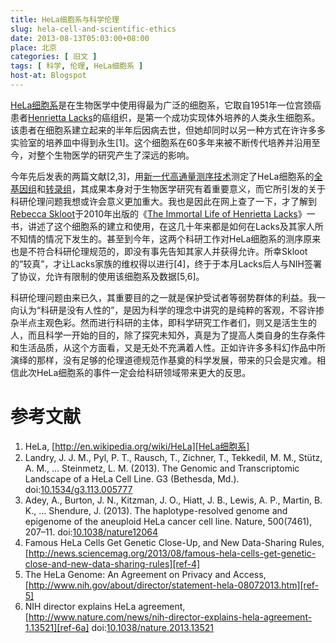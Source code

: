 ```yaml
---
title: HeLa细胞系与科学伦理
slug: hela-cell-and-scientific-ethics
date: 2013-08-13T05:03:00+08:00
place: 北京
categories: [ 旧文 ]
tags: [ 科学, 伦理, HeLa细胞系 ]
host-at: Blogspot
---
```

[HeLa细胞系][]是在生物医学中使用得最为广泛的细胞系，它取自1951年一位宫颈癌患者[Henrietta Lacks][]的癌组织，是第一个成功实现体外培养的人类永生细胞系。该患者在细胞系建立起来的半年后因病去世，但她却同时以另一种方式在许许多多实验室的培养皿中得到永生[1]。这个细胞系在60多年来被不断传代培养并沿用至今，对整个生物医学的研究产生了深远的影响。

今年先后发表的两篇文献[2,3]，用[新一代高通量测序技术][]测定了HeLa细胞系的[全基因组][]和[转录组][]，其成果本身对于生物医学研究有着重要意义，而它所引发的关于科研伦理问题我想或许会意义更加重大。我也是因此在网上查了一下，才了解到[Rebecca Skloot][]于2010年出版的《[The Immortal Life of Henrietta Lacks][]》一书，讲述了这个细胞系的建立和使用，在这几十年来都是如何在Lacks及其家人所不知情的情况下发生的。甚至到今年，这两个科研工作对HeLa细胞系的测序原来也是不符合科研伦理规范的，即没有事先告知其家人并获得允许。所幸Skloot的“较真”，才让Lacks家族的维权得以进行[4]，终于于本月Lacks后人与NIH签署了协议，允许有限制的使用该细胞系及数据[5,6]。

科研伦理问题由来已久，其重要目的之一就是保护受试者等弱势群体的利益。我一向认为“科研是没有人性的”，是因为科学的理念中讲究的是纯粹的客观，不容许掺杂半点主观色彩。然而进行科研的主体，即科学研究工作者们，则又是活生生的人，而且科学一开始的目的，除了探究未知外，真是为了提高人类自身的生存条件和生活品质，从这个方面看，又是无处不充满着人性。正如许许多多科幻作品中所演绎的那样，没有足够的伦理道德规范作基奠的科学发展，带来的只会是灾难。相信此次HeLa细胞系的事件一定会给科研领域带来更大的反思。

[HeLa细胞系]: http://en.wikipedia.org/wiki/HeLa
[Henrietta Lacks]: http://en.wikipedia.org/wiki/Henrietta_Lacks
[新一代高通量测序技术]: http://en.wikipedia.org/wiki/DNA_sequencing#Next-generation_methods
[全基因组]: http://en.wikipedia.org/wiki/Genome
[转录组]: http://en.wikipedia.org/wiki/Transcriptome
[Rebecca Skloot]: http://en.wikipedia.org/wiki/Rebecca_Skloot
[The Immortal Life of Henrietta Lacks]: http://book.douban.com/subject/4256977/

# 参考文献

1. HeLa, [http://en.wikipedia.org/wiki/HeLa][HeLa细胞系]
2. Landry, J. J. M., Pyl, P. T., Rausch, T., Zichner, T., Tekkedil, M. M., Stütz, A. M., … Steinmetz, L. M. (2013). The Genomic and Transcriptomic Landscape of a HeLa Cell Line. G3 (Bethesda, Md.). doi:[10.1534/g3.113.005777][ref-2]
3. Adey, A., Burton, J. N., Kitzman, J. O., Hiatt, J. B., Lewis, A. P., Martin, B. K., … Shendure, J. (2013). The haplotype-resolved genome and epigenome of the aneuploid HeLa cancer cell line. Nature, 500(7461), 207–11. doi:[10.1038/nature12064][ref-3]
4. Famous HeLa Cells Get Genetic Close-Up, and New Data-Sharing Rules, [http://news.sciencemag.org/2013/08/famous-hela-cells-get-genetic-close-and-new-data-sharing-rules][ref-4]
5. The HeLa Genome: An Agreement on Privacy and Access, [http://www.nih.gov/about/director/statement-hela-08072013.htm][ref-5]
6. NIH director explains HeLa agreement, [http://www.nature.com/news/nih-director-explains-hela-agreement-1.13521][ref-6a] doi:[10.1038/nature.2013.13521][ref-6b]

[ref-2]: http://dx.doi.org/10.1534/g3.113.005777
[ref-3]: http://dx.doi.org/10.1038/nature12064
[ref-4]: http://news.sciencemag.org/2013/08/famous-hela-cells-get-genetic-close-and-new-data-sharing-rules
[ref-5]: http://www.nih.gov/about/director/statement-hela-08072013.htm
[ref-6a]: http://www.nature.com/news/nih-director-explains-hela-agreement-1.13521
[ref-6b]: http://dx.doi.org/10.1038/nature.2013.13521
